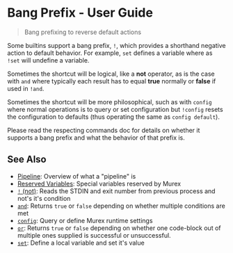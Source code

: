 # Bang Prefix - User Guide

> Bang prefixing to reverse default actions

Some builtins support a bang prefix, `!`, which provides a shorthand negative
action to default behavior. For example, `set` defines a variable where as
`!set` will undefine a variable.

Sometimes the shortcut will be logical, like a **not** operator, as is the case
with `and` where typically each result has to equal **true** normally or
**false** if used in `!and`.

Sometimes the shortcut will be more philosophical, such as with `config` where
normal operations is to query or set configuration but `!config` resets the
configuration to defaults (thus operating the same as `config default`).

Please read the respecting commands doc for details on whether it supports a
bang prefix and what the behavior of that prefix is.

## See Also

* [Pipeline](../user-guide/pipeline.md):
  Overview of what a "pipeline" is
* [Reserved Variables](../user-guide/reserved-vars.md):
  Special variables reserved by Murex
* [`!` (not)](../commands/not.md):
  Reads the STDIN and exit number from previous process and not's it's condition
* [`and`](../commands/and.md):
  Returns `true` or `false` depending on whether multiple conditions are met
* [`config`](../commands/config.md):
  Query or define Murex runtime settings
* [`or`](../commands/or.md):
  Returns `true` or `false` depending on whether one code-block out of multiple ones supplied is successful or unsuccessful.
* [`set`](../commands/set.md):
  Define a local variable and set it's value